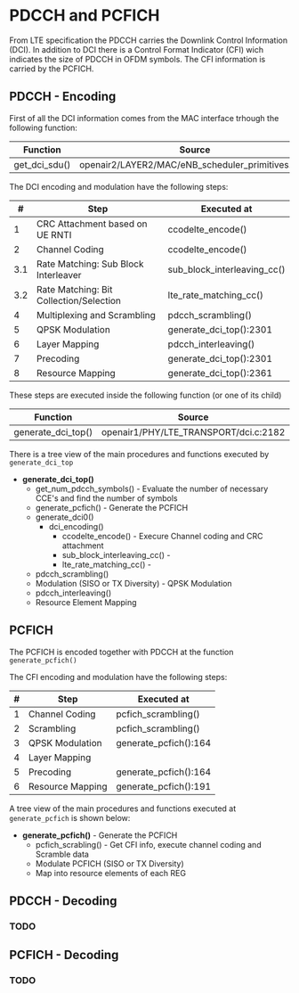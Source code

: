 
# PDCCH and PCFICH

From LTE specification the PDCCH carries the Downlink Control Information (DCI).
In addition to DCI there is a Control Format Indicator (CFI) wich indicates the size of PDCCH in OFDM symbols.
The CFI information is carried by the PCFICH.

## PDCCH - Encoding

First of all the DCI information comes from the MAC interface trhough the following function:

| Function | Source | Callee |
|--|--|--|
| get_dci_sdu() | openair2/LAYER2/MAC/eNB_scheduler_primitives.c:98 | openair1/SCHED/phy_procedures_lte_eNb.c:1244|

The DCI encoding and modulation have the following steps:

| # | Step | Executed at |
|--|--|--|
| 1 | CRC Attachment based on UE RNTI | ccodelte_encode() |
| 2 | Channel Coding | ccodelte_encode() |
| 3.1 | Rate Matching: Sub Block Interleaver |  sub_block_interleaving_cc() |
| 3.2 | Rate Matching: Bit Collection/Selection | lte_rate_matching_cc() |
| 4 | Multiplexing and Scrambling | pdcch_scrambling() |
| 5 | QPSK Modulation | generate_dci_top():2301 |
| 6 | Layer Mapping | pdcch_interleaving() |
| 7 | Precoding | generate_dci_top():2301 |
| 8 | Resource Mapping | generate_dci_top():2361 |

These steps are executed inside the following function (or one of its child)

| Function |  Source | Callee |
|--|--|--|
| generate_dci_top() | openair1/PHY/LTE_TRANSPORT/dci.c:2182 | /openair1/SCHED/phy_procedures_lte_eNb.c:1387 |

There is a tree view of the main procedures and functions executed by `generate_dci_top`

* **generate_dci_top()**
  * get_num_pdcch_symbols() - Evaluate the number of necessary CCE's and find the number of symbols
  * generate_pcfich() - Generate the PCFICH
  * generate_dci0()
    * dci_encoding()
      * ccodelte_encode() - Execure Channel coding and CRC attachment
      * sub_block_interleaving_cc() - 
      * lte_rate_matching_cc() - 
  * pdcch_scrambling()
  * Modulation (SISO or TX Diversity) - QPSK Modulation 
  * pdcch_interleaving()
  * Resource Element Mapping

## PCFICH

The PCFICH is encoded together with PDCCH at the function `generate_pcfich()`

The CFI encoding and modulation have the following steps:

| # | Step | Executed at |
|--|--|--|
| 1 | Channel Coding | pcfich_scrambling() |
| 2 | Scrambling | pcfich_scrambling() |
| 3 | QPSK Modulation | generate_pcfich():164 |
| 4 | Layer Mapping |
| 5 | Precoding | generate_pcfich():164 |
| 6 | Resource Mapping | generate_pcfich():191 |

A tree view of the main procedures and functions executed at `generate_pcfich` is shown below:

* **generate_pcfich()** - Generate the PCFICH
  * pcfich_scrabling() - Get CFI info, execute channel coding and Scramble data
  * Modulate PCFICH (SISO or TX Diversity)
  * Map into resource elements of each REG

## PDCCH - Decoding

### TODO

## PCFICH - Decoding

### TODO
